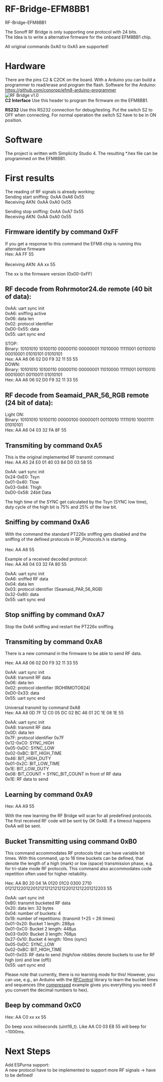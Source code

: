 # RF-Bridge-EFM8BB1
RF-Bridge-EFM8BB1

The Sonoff RF Bridge is only supporting one protocol with 24 bits.<br/>
The Idea is to write a alternative firmware for the onboard EFM8BB1 chip.

All original commands 0xA0 to 0xA5 are supported!

# Hardware
There are the pins C2 & C2CK on the board. With a Arduino you can build a programmer to read/erase and program the flash.
Software for the Arduino: https://github.com/conorpp/efm8-arduino-programmer
<br/>
![RF Bridge v1.0](https://raw.github.com/Portisch/RF-Bridge-EFM8BB1/master/doc/Bridge_v1_0.jpg)
<br/>
**C2 Interface**
Use this header to program the firmware on the EFM8BB1.

**RS232**
Use this RS232 connection for debug/testing. Put the switch S2 to OFF when connecting.
For normal operation the switch S2 have to be in ON position.

# Software
The project is written with Simplicity Studio 4. The resulting *.hex file can be programmed on the EFM8BB1.

# First results
The reading of RF signals is already working:<br/>
Sending start sniffing: 0xAA 0xA6 0x55<br/>
Receiving AKN: 0xAA 0xA0 0x55<br/>

Sending stop sniffing: 0xAA 0xA7 0x55<br/>
Receiving AKN: 0xAA 0xA0 0x55<br/>

## Firmware identify by command 0xFF
If you get a response to this command the EFM8 chip is running this alternative firmware
<br/>
Hex: AA FF 55<br/>
<br/>
Receiving AKN: AA xx 55<br/>

The xx is the firmware version (0x00-0xFF)

## RF decode from Rohrmotor24.de remote (40 bit of data):
0xAA: uart sync init<br/>
0xA6: sniffing active<br/>
0x06: data len<br/>
0x02: protocol identifier<br/>
0xD0-0x55: data<br/>
0x55: uart sync end

STOP:<br/>
Binary: 10101010 10100110 00000110 00000001 11010000 11111001 00110010 00010001 01010101 01010101<br/>
Hex: AA A6 06 02 D0 F9 32 11 55 55<br/>
DOWN:<br/>
Binary: 10101010 10100110 00000110 00000001 11010000 11111001 00110010 00010001 00110011 01010101<br/>
Hex: AA A6 06 02 D0 F9 32 11 33 55<br/>

## RF decode from Seamaid_PAR_56_RGB remote (24 bit of data):
Light ON:<br/>
Binary: 10101010 10100110 00000100 00000011 00110010 11111010 10001111 01010101<br/>
Hex: AA A6 04 03 32 FA 8F 55<br/>

## Transmiting by command 0xA5
This is the original implemented RF transmit command<br/>
Hex: AA A5 24 E0 01 40 03 84 D0 03 58 55<br/>

0xAA: uart sync init<br/>
0x24-0xE0: Tsyn<br/>
0x01-0x40: Tlow<br/>
0x03-0x84: Thigh<br/>
0xD0-0x58: 24bit Data<br/>

The high time of the SYNC get calculated by the Tsyn (SYNC low time),<br/>
duty cycle of the high bit is 75% and 25% of the low bit.<br/>

## Sniffing by command 0xA6
With the command the standard PT226x sniffing gets disabled and the sniffing of the defined protocols in RF_Protocols.h is starting.<br/>
<br/>
Hex: AA A6 55

Example of a received decoded protocol:<br/>
Hex: AA A6 04 03 32 FA 80 55<br/>

0xAA: uart sync init<br/>
0xA6: sniffed RF data<br/>
0x04: data len<br/>
0x03: protocol identifier (Seamaid_PAR_56_RGB)<br/>
0x32-0x80: data<br/>
0x55: uart sync end

## Stop sniffing by command 0xA7
Stop the 0xA6 sniffing and restart the PT226x sniffing.

## Transmiting by command 0xA8
There is a new command in the firmware to be able to send RF data.<br/>

Hex: AA A8 06 02 D0 F9 32 11 33 55<br/>

0xAA: uart sync init<br/>
0xA8: transmit RF data<br/>
0x06: data len<br/>
0x02: protocol identifier (ROHRMOTOR24)<br/>
0xD0-0x33: data<br/>
0x55: uart sync end

Universal transmit by command 0xA8<br/>
Hex: AA A8 0D 7F 12 C0 05 DC 02 BC 46 01 2C 1E 08 1E 55<br/>

0xAA: uart sync init<br/>
0xA8: transmit RF data<br/>
0x0D: data len<br/>
0x7F: protocol identifier 0x7F<br/>
0x12-0xC0: SYNC_HIGH<br/>
0x05-0xDC: SYNC_LOW<br/>
0x02-0xBC: BIT_HIGH_TIME<br/>
0x46: BIT_HIGH_DUTY<br/>
0x01-0x2C: BIT_LOW_TIME<br/>
0x1E: BIT_LOW_DUTY<br/>
0x08: BIT_COUNT + SYNC_BIT_COUNT in front of RF data<br/>
0x1E: RF data to send<br/>

## Learning by command 0xA9
Hex: AA A9 55<br/>

With the new learning the RF Bridge will scan for all predefined protocols.
The first received RF code will be sent by OK 0xAB.
If a timeout happens 0xAA will be sent.

## Bucket Transmitting using command 0xB0
This command accommodates RF protocols that can have variable bit times.
With this command, up to 16 time buckets can be defined, that denote the length of a high (mark) or low (space) transmission phase, e.g. for tri-state mode RF protocols.
This command also accommodates code repetition often used for higher reliability.

Hex: AA B0 20 04 1A 0120 01C0 0300 2710 01212122012201212121212121220121212201212203 55

0xAA: uart sync init<br/>
0xB0: transmit bucketed RF data<br/>
0x20: data len: 32 bytes<br/>
0x04: number of buckets: 4<br/>
0x19: number of repetitions: (transmit 1+25 = 26 times)<br/>
0x01-0x20: Bucket 1 length: 288µs<br/>
0x01-0xC0: Bucket 2 length: 448µs<br/>
0x03-0x00: Bucket 3 length: 768µs<br/>
0x27-0x10: Bucket 4 length: 10ms (sync)<br/>
0x05-0xDC: SYNC_LOW<br/>
0x02-0xBC: BIT_HIGH_TIME<br/>
0x01-0x03: RF data to send (high/low nibbles denote buckets to use for RF high (on) and low (off))<br/>
0x55: uart sync end

Please note that currently, there is no learning mode for this!
However, you can use, e.g., an Arduino with the [RFControl](https://github.com/pimatic/RFControl)
library to learn the bucket times and sequences (the
[compressed](https://github.com/pimatic/RFControl/tree/master/examples/compressed) example
gives you everything you need if you convert the decimal numbers to hex).

## Beep by command 0xC0
Hex: AA C0 xx xx 55<br/>

Do beep xxxx miliseconds (uint16_t). Like AA C0 03 E8 55 will beep for ~1000ms.

# Next Steps
Add ESPurna support:<br/>
A new protocol have to be implemented to support more RF signals -> have to be defined!
